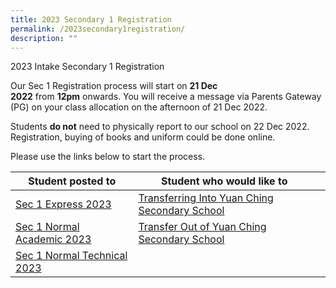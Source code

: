 ```yaml
---
title: 2023 Secondary 1 Registration
permalink: /2023secondary1registration/
description: ""
---
```

2023 Intake Secondary 1 Registration

Our Sec 1 Registration process will start on **21 Dec 2022** from **12pm** onwards. You will receive a message via Parents Gateway (PG) on your class allocation on the afternoon of 21 Dec 2022.  

  

Students **do not** need to physically report to our school on 22 Dec 2022. Registration, buying of books and uniform could be done online. 

  

Please use the links below to start the process.





| Student posted to  | Student who would like to ||
| -------- | -------- | -------- |
| [Sec 1 Express 2023](https://ycssopenhouse.wixsite.com/ycsssec1exp2023)         | [Transferring Into Yuan Ching Secondary School](/admissions/transfer-in/) |
| [Sec 1 Normal Academic 2023](https://ycssopenhouse.wixsite.com/ycsssec1na2023)          | [Transfer Out of Yuan Ching Secondary School](/admissions/transfer-out/) |
| [Sec 1 Normal Technical 2023](https://ycssopenhouse.wixsite.com/ycsssec1nt2023)            |